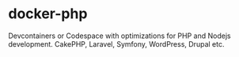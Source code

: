# docker-php
Devcontainers or Codespace with optimizations for PHP and Nodejs development. CakePHP, Laravel, Symfony, WordPress, Drupal etc.

